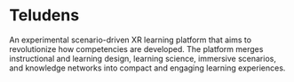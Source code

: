 # Teludens
An experimental scenario-driven XR learning platform that aims to revolutionize how competencies are developed. The platform merges instructional and learning design, learning science, immersive scenarios, and knowledge networks into compact and engaging learning experiences. 
